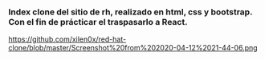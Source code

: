 ### Index clone del sitio de rh, realizado en html, css y bootstrap. Con el fin de prácticar el traspasarlo a React.
https://github.com/xilen0x/red-hat-clone/blob/master/Screenshot%20from%202020-04-12%2021-44-06.png

